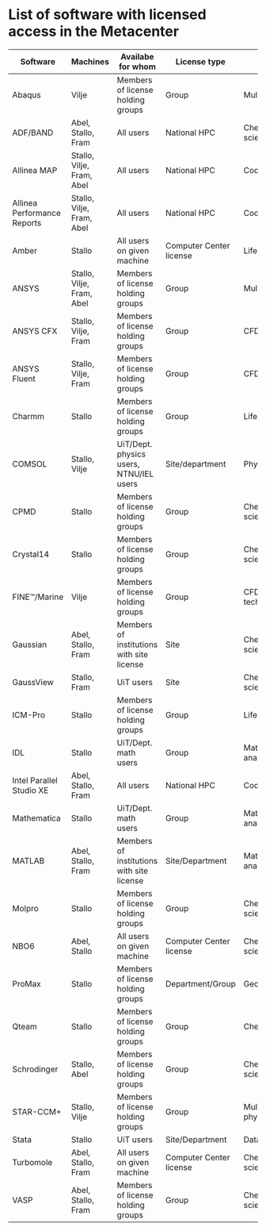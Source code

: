 
# List of software with licensed access in the Metacenter

| Software                    | Machines                  | Availabe for whom                         | License type            | Field                      | Source of funding  |
|-----------------------------|---------------------------|-------------------------------------------|-------------------------|----------------------------|--------------------|
| Abaqus                      | Vilje                     | Members of license holding groups         | Group                   | Multiphysics/FEA           | Users              |
| ADF/BAND                    | Abel, Stallo, Fram        | All users                                 | National HPC            | Chemistry/Material science | National/Sigma2    |
| Allinea MAP                 | Stallo, Vilje, Fram, Abel | All users                                 | National HPC            | Code development           | National/Sigma2    |
| Allinea Performance Reports | Stallo, Vilje, Fram, Abel | All users                                 | National HPC            | Code development           | National/Sigma2    |
| Amber                       | Stallo                    | All users on given machine                | Computer Center license | Life science               | National/Sigma2    |
| ANSYS                       | Stallo, Vilje, Fram, Abel | Members of license holding groups         | Group                   | Multi-physics              | Users              |
| ANSYS CFX                   | Stallo, Vilje, Fram       | Members of license holding groups         | Group                   | CFD                        | Users              |
| ANSYS Fluent                | Stallo, Vilje, Fram       | Members of license holding groups         | Group                   | CFD                        | Users              |
| Charmm                      | Stallo                    | Members of license holding groups         | Group                   | Life science               | Users              |
| COMSOL                      | Stallo, Vilje             | UiT/Dept. physics users, NTNU/IEL users   | Site/department         | Physics                    | Users              |
| CPMD                        | Stallo                    | Members of license holding groups         | Group                   | Chemistry/Material science | Users              |
| Crystal14                   | Stallo                    | Members of license holding groups         | Group                   | Chemistry/Material science | National/Sigma2    |
| FINE™/Marine                | Vilje                     | Members of license holding groups         | Group                   | CFD for Marine tech. field | Users              |
| Gaussian                    | Abel, Stallo, Fram        | Members of institutions with site license | Site                    | Chemistry/Material science | National/Sigma2    |
| GaussView                   | Stallo, Fram              | UiT users                                 | Site                    | Chemistry/Material science | Users              |
| ICM-Pro                     | Stallo                    | Members of license holding groups         | Group                   | Life science               | Users              |
| IDL                         | Stallo                    | UiT/Dept. math users                      | Group                   | Mathematics/Data analysis  | Users              |
| Intel Parallel Studio XE    | Abel, Stallo, Fram        | All users                                 | National HPC            | Code development           | National/Sigma2    |
| Mathematica                 | Stallo                    | UiT/Dept. math users                      | Group                   | Mathematics/Data analysis  | Users              |
| MATLAB                      | Abel, Stallo, Fram        | Members of institutions with site license | Site/Department         | Mathematics/Data analysis  | Users              |
| Molpro                      | Stallo                    | Members of license holding groups         | Group                   | Chemistry/Material science | Users              |
| NBO6                        | Abel, Stallo              | All users on given machine                | Computer Center license | Chemistry/Material science | National/Sigma2    |
| ProMax                      | Stallo                    | Members of license holding groups         | Department/Group        | Geology                    | Users              |
| Qteam                       | Stallo                    | Members of license holding groups         | Group                   | Chemistry                  | Users              |
| Schrodinger                 | Stallo, Abel              | Members of license holding groups         | Group                   | Chemistry, Life-science    | Split Users/Sigma2 |
| STAR-CCM+                   | Stallo, Vilje             | Members of license holding groups         | Group                   | Multi-physics/CFD          | Users              |
| Stata                       | Stallo                    | UiT users                                 | Site/Department         | Data analysis              | Users              |
| Turbomole                   | Abel, Stallo, Fram        | All users on given machine                | Computer Center license | Chemistry/Material science | National/Sigma2    |
| VASP                        | Abel, Stallo, Fram        | Members of license holding groups         | Group                   | Chemistry/Material science | Users              |
